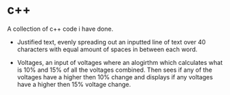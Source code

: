 # c++
A collection of c++ code i have done.

- Justified text, evenly spreading out an inputted line of text over 40 characters with equal amount of spaces in between each word.

- Voltages, an input of voltages where an alogirthm which calculates what is 10% and 15% of all the voltages combined. Then sees if any of the voltages have a higher then 10% change and displays if any voltages have a higher then 15% voltage change.
